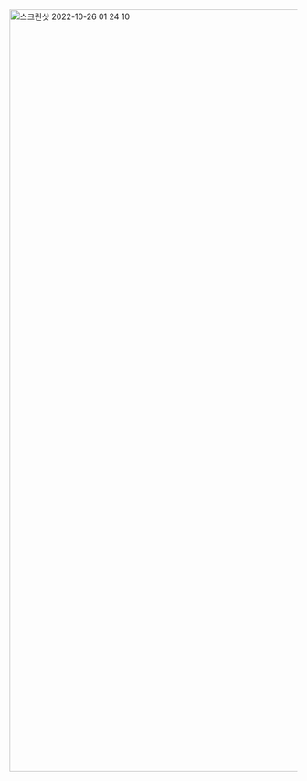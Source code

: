 <img width="1335" alt="스크린샷 2022-10-26 01 24 10" src="https://user-images.githubusercontent.com/58736618/197829605-b42023bc-9cae-4471-9772-aab4e8c4e536.png">
<!--
**Here are some ideas to get you started:**

🙋‍♀️ A short introduction - what is your organization all about?
🌈 Contribution guidelines - how can the community get involved?
👩‍💻 Useful resources - where can the community find your docs? Is there anything else the community should know?
🍿 Fun facts - what does your team eat for breakfast?
🧙 Remember, you can do mighty things with the power of [Markdown](https://docs.github.com/github/writing-on-github/getting-started-with-writing-and-formatting-on-github/basic-writing-and-formatting-syntax)
-->
